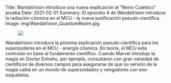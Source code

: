 Title: WandaVision introduce una nueva explicación al "Reino Cuántico" prueba
Date: 2021-02-01
Summary: El episodio 4 de WandaVision introduce la radiación cósmica en el MCU - la nueva justificación pseudo-científica.
Image: img/WandaVision_QuantumRealm.jpg

<figure>
    <img src = '/img/WandaVision_QuantumRealm.jpg' class = 'center'/>
</figure>

WandaVision introduce la próxima explicación pseudo-científica para los superpoderes en el MCU - energía cósmica. En teoría, el MCU esta contruido en base al fundamento científico. Cuando Marvel introdujo la magia en Doctor Extraño, por ejemplo, consultaron con gran variedad de científicos de diversos campos para asegurarse de que su versión de la magia cabía en un mundo de supersoldados y vengadores con exo-esqueletos.

